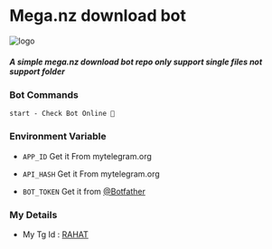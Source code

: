 # Mega.nz download bot


![logo](https://envs.sh/Yoa.jpg)




##### A simple mega.nz download bot repo only support single files not support folder 


### Bot Commands 
```
start - Check Bot Online 🔔

```



### Environment Variable

* `APP_ID` Get it From mytelegram.org

* `API_HASH` Get it From mytelegram.org

* `BOT_TOKEN` Get it from [@Botfather](https://t.me/botfather)



### My Details

- My Tg Id : [RAHAT](https://t.me/r4h4t_69)
